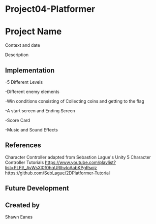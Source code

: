 # Project04-Platformer

# Project Name

Context and date

Description

## Implementation

-5 Different Levels

-Different enemy elements

-Win conditions consisting of Collecting coins and getting to the flag

-A start screen and Ending Screen 

-Score Card 

-Music and Sound Effects

## References

Character Controller adapted from Sebastion Lague's Unity 5 Character Controller Tutorials
https://www.youtube.com/playlist?list=PLFt\_AvWsXl0f0hqURlhyIoAabKPgRsqjz
https://github.com/SebLague/2DPlatformer-Tutorial

## Future Development

## Created by

Shawn Eanes

